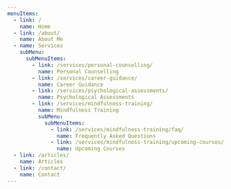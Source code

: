 ```yaml
---
menuItems:
  - link: /
    name: Home
  - link: /about/
    name: About Me
  - name: Services
    subMenu:
      subMenuItems:
        - link: /services/personal-counselling/
          name: Personal Counselling
        - link: /services/career-guidance/
          name: Career Guidance
        - link: /services/psychological-assessments/
          name: Psychological Assessments
        - link: /services/mindfulness-training/
          name: Mindfulness Training
          subMenu:
            subMenuItems:
              - link: /services/mindfulness-training/faq/
                name: Frequently Asked Questions
              - link: /services/mindfulness-training/upcoming-courses/
                name: Upcoming Courses
  - link: /articles/
    name: Articles
  - link: /contact/
    name: Contact
---
```

